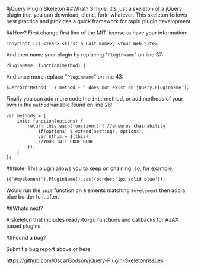 #jQuery Plugin Skeleton
##What?
Simple, it's just a skeleton of a jQuery plugin that you can download, clone, fork, whatever. 
This skeleton follows best practice and provides a quick framework for rapid plugin development.

##How?
First change first line of the MIT license to have your information:

    Copyright (c) <Year> <First & Last Name>, <Your Web Site>

And then name your plugin by replacing "`PluginName`" on line 37:

    PluginName: function(method) {
    
And once more replace "`PluginName`" on line 43:

    $.error('Method ' + method + ' does not exist on jQuery.PluginName');

Finally you can add more code the `init` method, or add methods of your own in the `method` variable
found on line 26:

	var methods = {
		init: function(options) {
			return this.each(function() { //ensures chainability
				if(options) $.extend(settings, options);
				var $this = $(this);
				//YOUR INIT CODE HERE
			});
		}
	};

##Note!
This plugin allows you to keep on chaining, so, for example:

    $('#myelement').PluginName().css({border:'1px solid blue'});

Would run the `init` function on elements matching `#myelement` then add a blue border to it after.

##Whats next?

A skeleton that includes ready-to-go functions and callbacks for AJAX based plugins.

##Found a bug? 

Submit a bug report above or here: 

<https://github.com/OscarGodson/jQuery-Plugin-Skeleton/issues>